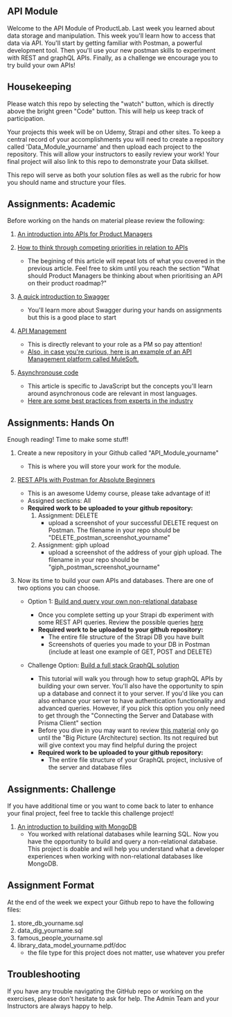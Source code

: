 ## API Module
 Welcome to the API Module of ProductLab. Last week you learned about data storage and manipulation. This week you'll learn how to access that data via API. You'll start by getting familiar with Postman, a powerful development tool. Then you'll use your new postman skills to experiment with REST and graphQL APIs. Finally, as a challenge we encourage you to try build your own APIs! 

 ## Housekeeping
 Please watch this repo by selecting the "watch" button, which is directly above the bright green "Code" button. This will help us keep track of participation.

 Your projects this week will be on Udemy, Strapi and other sites. To keep a central record of your accomplishments you will need to create a repository called 'Data_Module_yourname' and then upload each project to the repository. This will allow your instructors to easily review your work! Your final project will also link to this repo to demonstrate your Data skillset. 

 This repo will serve as both your solution files as well as the rubric for how you should name and structure your files. 

 ## Assignments: Academic 
 Before working on the hands on material please review the following: 

1. [An introduction into APIs for Product Managers](https://medium.com/swlh/a-product-managers-guide-to-apis-c5fffff0e5e0) 

2. [How to think through competing priorities in relation to APIs](https://www.linkedin.com/pulse/demystifying-apis-product-managers-erin-howell/)
    * The begining of this article will repeat lots of what you covered in the previous article. Feel free to skim until you reach the section "What should Product Managers be thinking about when prioritising an API on their product roadmap?"

3. [A quick introduction to Swagger](https://swagger.io/docs/specification/2-0/what-is-swagger/)
    * You'll learn more about Swagger during your hands on assignments but this is a good place to start

4. [API Management](https://cloud.google.com/learn/what-is-api-management#:~:text=API%20management%20is%20the%20process,cloud%2C%20or%20a%20hybrid%20environment.%20https://blog.hubspot.com/website/api-management)
    * This is directly relevant to your role as a PM so pay attention! 
    * [Also, in case you're curious, here is an example of an API Management platform called MuleSoft.](https://www.mulesoft.com/platform/enterprise-integration)

5. [Asynchronouse code](https://developer.mozilla.org/en-US/docs/Learn/JavaScript/Asynchronous/Introducing)
    * This article is specific to JavaScript but the concepts you'll learn around asynchronous code are relevant in most languages. 
    * [Here are some best practices from experts in the industry](https://stackify.com/when-to-use-asynchronous-programming/)


## Assignments: Hands On
Enough reading! Time to make some stuff! 
1. Create a new repository in your Github called "API_Module_yourname"
    * This is where you will store your work for the module. 

2. [REST APIs with Postman for Absolute Beginners](https://eylearning.udemy.com/course/api-with-postman-for-absolute-beginners/learn/lecture/18670210#overview) 
    * This is an awesome Udemy course, please take advantage of it!
    * Assigned sections: All
    * **Required work to be uploaded to your github repository:** 
        1. Assignment: DELETE
            * upload a screenshot of your successful DELETE request on Postman. The filename in your repo should be "DELETE_postman_screenshot_yourname"
        2. Assignment: giph upload
            * upload a screenshot of the address of your giph upload. The filename in your repo should be "giph_postman_screenshot_yourname"

3. Now its time to build your own APIs and databases. There are one of two options you can choose. 
    * Option 1: [Build and query your own non-relational database](https://docs.strapi.io/dev-docs/quick-start#_1-install-strapi-and-create-a-new-project)
        * Once you complete setting up your Strapi db experiment with some REST API queries. Review the possible queries [here](https://docs.strapi.io/dev-docs/api/rest)
        * **Required work to be uploaded to your github repository:** 
            * The entire file structure of the Strapi DB you have built 
            * Screenshots of queries you made to your DB in Postman (include at least one example of GET, POST and DELETE)

    * Challenge Option: [Build a full stack GraphQL solution](https://www.howtographql.com/graphql-js/0-introduction/)
        * This tutorial will walk you through how to setup graphQL APIs by building your own server. You'll also have the opportunity to spin up a database and connect it to your server. If you'd like you can also enhance your server to have authentication functionality and advanced queries. However, if you pick this option you only need to get through the "Connecting the Server and Database with Prisma Client" section
        * Before you dive in you may want to review [this material](https://www.howtographql.com/basics/0-introduction/) only go until the "Big Picture (Architecture) section. Its not required but will give context you may find helpful during the project
        * **Required work to be uploaded to your github repository:**
            * The entire file structure of your GraphQL project, inclusive of the server and database files

## Assignments: Challenge
If you have additional time or you want to come back to later to enhance your final project, feel free to tackle this challenge project! 

1. [An introduction to building with MongoDB](https://www.mongodb.com/docs/guides/)
    * You worked with relational databases while learning SQL. Now you have the opportunity to build and query a non-relational database. This project is doable and will help you understand what a developer experiences when working with non-relational databases like MongoDB. 

## Assignment Format 
At the end of the week we expect your Github repo to have the following files: 

1. store_db_yourname.sql
2. data_dig_yourname.sql 
3. famous_people_yourname.sql
4. library_data_model_yourname.pdf/doc
    * the file type for this project does not matter, use whatever you prefer 

## Troubleshooting

If you have any trouble navigating the GitHub repo or working on the exercises, please don't hesitate to ask for help. The Admin Team and your Instructors are always happy to help.
